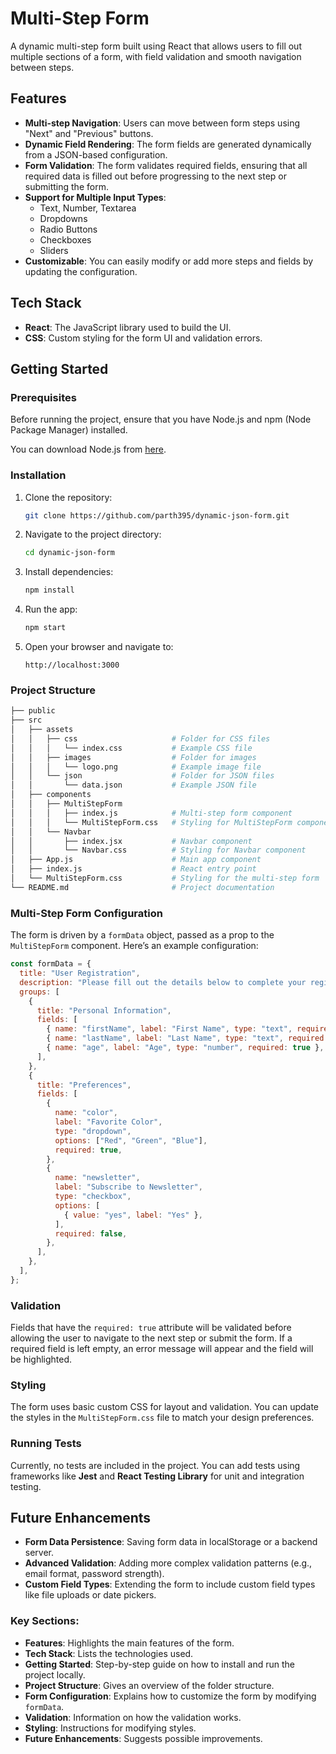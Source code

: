 # Multi-Step Form

A dynamic multi-step form built using React that allows users to fill out multiple sections of a form, with field validation and smooth navigation between steps.

## Features

- **Multi-step Navigation**: Users can move between form steps using "Next" and "Previous" buttons.
- **Dynamic Field Rendering**: The form fields are generated dynamically from a JSON-based configuration.
- **Form Validation**: The form validates required fields, ensuring that all required data is filled out before progressing to the next step or submitting the form.
- **Support for Multiple Input Types**: 
  - Text, Number, Textarea
  - Dropdowns
  - Radio Buttons
  - Checkboxes
  - Sliders
- **Customizable**: You can easily modify or add more steps and fields by updating the configuration.

## Tech Stack

- **React**: The JavaScript library used to build the UI.
- **CSS**: Custom styling for the form UI and validation errors.

## Getting Started

### Prerequisites

Before running the project, ensure that you have Node.js and npm (Node Package Manager) installed.

You can download Node.js from [here](https://nodejs.org/).

### Installation

1. Clone the repository:

   ```bash
   git clone https://github.com/parth395/dynamic-json-form.git
   ```

2. Navigate to the project directory:

   ```bash
   cd dynamic-json-form
   ```

3. Install dependencies:

   ```bash
   npm install
   ```

4. Run the app:

   ```bash
   npm start
   ```

5. Open your browser and navigate to:

   ```
   http://localhost:3000
   ```

### Project Structure

```bash
├── public
├── src
│   ├── assets
│   │   ├── css                     # Folder for CSS files
│   │   │   └── index.css           # Example CSS file
│   │   ├── images                  # Folder for images
│   │   │   └── logo.png            # Example image file
│   │   └── json                    # Folder for JSON files
│   │       └── data.json           # Example JSON file
│   ├── components
│   │   ├── MultiStepForm
│   │   │   ├── index.js            # Multi-step form component
│   │   │   └── MultiStepForm.css   # Styling for MultiStepForm component
│   │   └── Navbar
│   │       ├── index.jsx           # Navbar component
│   │       └── Navbar.css          # Styling for Navbar component
│   ├── App.js                      # Main app component
│   ├── index.js                    # React entry point
│   └── MultiStepForm.css           # Styling for the multi-step form
└── README.md                       # Project documentation

```

### Multi-Step Form Configuration

The form is driven by a `formData` object, passed as a prop to the `MultiStepForm` component. Here’s an example configuration:

```javascript
const formData = {
  title: "User Registration",
  description: "Please fill out the details below to complete your registration.",
  groups: [
    {
      title: "Personal Information",
      fields: [
        { name: "firstName", label: "First Name", type: "text", required: true },
        { name: "lastName", label: "Last Name", type: "text", required: true },
        { name: "age", label: "Age", type: "number", required: true },
      ],
    },
    {
      title: "Preferences",
      fields: [
        {
          name: "color",
          label: "Favorite Color",
          type: "dropdown",
          options: ["Red", "Green", "Blue"],
          required: true,
        },
        {
          name: "newsletter",
          label: "Subscribe to Newsletter",
          type: "checkbox",
          options: [
            { value: "yes", label: "Yes" },
          ],
          required: false,
        },
      ],
    },
  ],
};
```

### Validation

Fields that have the `required: true` attribute will be validated before allowing the user to navigate to the next step or submit the form. If a required field is left empty, an error message will appear and the field will be highlighted.

### Styling

The form uses basic custom CSS for layout and validation. You can update the styles in the `MultiStepForm.css` file to match your design preferences.

### Running Tests

Currently, no tests are included in the project. You can add tests using frameworks like **Jest** and **React Testing Library** for unit and integration testing.

## Future Enhancements

- **Form Data Persistence**: Saving form data in localStorage or a backend server.
- **Advanced Validation**: Adding more complex validation patterns (e.g., email format, password strength).
- **Custom Field Types**: Extending the form to include custom field types like file uploads or date pickers.


### Key Sections:
- **Features**: Highlights the main features of the form.
- **Tech Stack**: Lists the technologies used.
- **Getting Started**: Step-by-step guide on how to install and run the project locally.
- **Project Structure**: Gives an overview of the folder structure.
- **Form Configuration**: Explains how to customize the form by modifying `formData`.
- **Validation**: Information on how the validation works.
- **Styling**: Instructions for modifying styles.
- **Future Enhancements**: Suggests possible improvements.